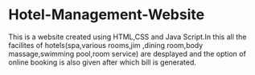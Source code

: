 # Hotel-Management-Website
This is a website created using HTML,CSS and Java Script.In this all the facilites of hotels(spa,various rooms,jim ,dining room,body massage,swimming pool,room service) are desplayed and the option of online booking is also given after which bill is generated.
